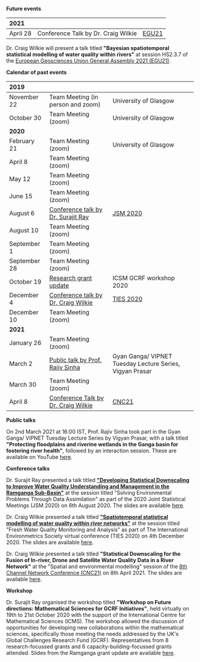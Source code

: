 
**Future events**

| 2021        |             |               |
| :---        |    :----  |          :--- |
| April 28 | Conference Talk by Dr. Craig Wilkie | [EGU21](https://www.egu21.eu/) |

Dr. Craig Wilkie will present a talk titled **"Bayesian spatiotemporal statistical modelling of water quality within rivers"** at session HS2.3.7 of the [European Geosciences Union General Assembly 2021 (EGU21)](https://www.egu21.eu/).

**Calendar of past events**

| 2019        |             |               |
| :---        |    :----  |          :--- |
| November 22 | Team Meeting (in person and zoom)       | University of Glasgow|
| October 30   | Team Meeting (zoom)       |  University of Glasgow     |
| **2020**        |             |               |
| February 21 | Team Meeting (zoom) | University of Glasgow |
| April 8 | Team Meeting (zoom) | |
| May 12 | Team Meeting (zoom) | |
| June 15 | Team Meeting (zoom) | |
| August 6 | [Conference talk by Dr. Surajit Ray](https://github.com/surajitstat/ramganga/files/6249888/JSM2020_slides.pdf) | [JSM 2020](https://ww2.amstat.org/meetings/jsm/2020/onlineprogram/AbstractDetails.cfm?abstractid=309219) |
| August 10 | Team Meeting (zoom) | |
| September 1 | Team Meeting (zoom) | |
| September 28 | Team Meeting (zoom) | |
| October 19 | [Research grant update](https://github.com/surajitstat/ramganga/files/6249958/grant_update_Ramganga.pdf) | ICSM GCRF workshop 2020 |
| December 4 | [Conference talk by Dr. Craig Wilkie](https://github.com/surajitstat/ramganga/files/6249867/TIES2020_slides.pdf) | [TIES 2020](http://environmetrics.org/vc2020_program.html) |
| December 10 | Team Meeting (zoom) | |
| **2021**        |             |               |
| January 26 | Team Meeting (zoom) | |
| March 2 | [Public talk by Prof. Rajiv Sinha](https://www.youtube.com/watch?v=8Uz5tVF0dxg) | Gyan Ganga/ VIPNET Tuesday Lecture Series, Vigyan Prasar |
| March 30 | Team Meeting (zoom) | |
| April 8 | [Conference Talk by Dr. Craig Wilkie](https://github.com/surajitstat/ramganga/files/6284950/CNC2021_slides.pdf) | [CNC21](https://cnc21.sciencesconf.org/) |

**Public talks**

On 2nd March 2021 at 16:00 IST, Prof. Rajiv Sinha took part in the Gyan Ganga/ VIPNET Tuesday Lecture Series by Vigyan Prasar, with a talk titled **"Protecting floodplains and riverine wetlands in the Ganga basin for fostering river health"**, followed by an interaction session. These are available on YouTube [here](https://www.youtube.com/watch?v=8Uz5tVF0dxg).

**Conference talks**

Dr. Surajit Ray presented a talk titled [**"Developing Statistical Downscaling to Improve Water Quality Understanding and Management in the Ramganga Sub-Basin"**](https://ww2.amstat.org/meetings/jsm/2020/onlineprogram/AbstractDetails.cfm?abstractid=309219) at the session titled "Solving Environmental Problems Through Data Assimilation" as part of the 2020 Joint Statistical Meetings (JSM 2020) on 6th August 2020. The slides are available [here](https://github.com/surajitstat/ramganga/files/6249888/JSM2020_slides.pdf).

Dr. Craig Wilkie presented a talk titled [**"Spatiotemporal statistical modelling of water quality within river networks"**](http://environmetrics.org/vc2020_program.html) at the session titled "Fresh Water Quality Monitoring and Analysis" as part of The International Environmetrics Society virtual conference (TIES 2020) on 4th December 2020. The slides are available [here](https://github.com/surajitstat/ramganga/files/6249867/TIES2020_slides.pdf).

Dr. Craig Wilkie presented a talk titled **"Statistical Downscaling for the Fusion of In-river, Drone and Satellite Water Quality Data in a River Network"** at the "Spatial and environmental modelling" session of the [8th Channel Network Conference (CNC21)](https://cnc21.sciencesconf.org/) on 8th April 2021. The slides are available [here](https://github.com/surajitstat/ramganga/files/6284950/CNC2021_slides.pdf).


**Workshop**

Dr. Surajit Ray organised the workshop titled **"Workshop on Future directions: Mathematical Sciences for GCRF Initiatives"**, held virtually on 19th to 21st October 2020 with the support of the International Centre for Mathematical Sciences (ICMS). The workshop allowed the discussion of opportunities for developing new collaborations within the mathematical sciences, specifically those meeting the needs addressed by the UK's Global Challenges Research Fund (GCRF). Representatives from 8 research-focussed grants and 6 capacity-building-focussed grants attended. Slides from the Ramganga grant update are available [here](https://github.com/surajitstat/ramganga/files/6249958/grant_update_Ramganga.pdf).
